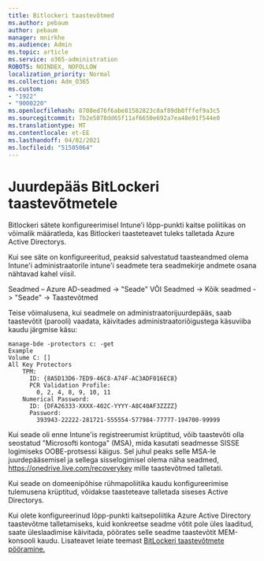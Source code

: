 ```yaml
---
title: Bitlockeri taastevõtmed
ms.author: pebaum
author: pebaum
manager: mnirkhe
ms.audience: Admin
ms.topic: article
ms.service: o365-administration
ROBOTS: NOINDEX, NOFOLLOW
localization_priority: Normal
ms.collection: Adm_O365
ms.custom:
- "1922"
- "9000220"
ms.openlocfilehash: 8708ed76f6abe81582823c8af89db8fffef9a3c5
ms.sourcegitcommit: 7b2e5078dd65f11af6650e692a7ea48e91f544e0
ms.translationtype: MT
ms.contentlocale: et-EE
ms.lasthandoff: 04/02/2021
ms.locfileid: "51505064"
---
```

# <a name="accessing-bitlocker-recovery-keys"></a>Juurdepääs BitLockeri taastevõtmetele

Bitlockeri sätete konfigureerimisel Intune'i lõpp-punkti kaitse poliitikas on võimalik määratleda, kas Bitlockeri taasteteavet tuleks talletada Azure Active Directorys.

Kui see säte on konfigureeritud, peaksid salvestatud taasteandmed olema Intune'i administraatorile intune'i seadmete tera seadmekirje andmete osana nähtavad kahel viisil.

Seadmed – Azure AD-seadmed -> "Seade" VÕI Seadmed -> Kõik seadmed -> "Seade" -> Taastevõtmed

Teise võimalusena, kui seadmele on administraatorijuurdepääs, saab taastevõtit (parooli) vaadata, käivitades administraatoriõigustega käsuviiba kaudu järgmise käsu:

```
manage-bde -protectors c: -get
Example
Volume C: []
All Key Protectors
    TPM:
      ID: {8A5D13D6-7ED9-46C8-A74F-AC3ADF016EC8}
      PCR Validation Profile:
        0, 2, 4, 8, 9, 10, 11
    Numerical Password:
      ID: {DFA26333-XXXX-402C-YYYY-A8C40AF3ZZZZ}
      Password:
        393943-22222-281721-555554-577984-77777-194700-99999
```
Kui seade oli enne Intune'is registreerumist krüptitud, võib taastevõti olla seostatud "Microsofti kontoga" (MSA), mida kasutati seadmesse SISSE logimiseks OOBE-protsessi käigus. Sel juhul peaks selle MSA-le juurdepääsemisel ja sellega sisselogimisel olema näha seadmed,  https://onedrive.live.com/recoverykey mille taastevõtmed talletati.
 
Kui seade on domeenipõhise rühmapoliitika kaudu konfigureerimise tulemusena krüptitud, võidakse taasteteave talletada siseses Active Directorys.

Kui olete konfigureerinud lõpp-punkti kaitsepoliitika Azure Active Directory taastevõtme talletamiseks, kuid konkreetse seadme võtit pole üles laaditud, saate üleslaadimise käivitada, pöörates selle seadme taastevõtit MEM-konsooli kaudu. Lisateavet leiate teemast [BitLockeri taastevõtmete pööramine.](https://docs.microsoft.com/mem/intune/protect/encrypt-devices#view-details-for-recovery-keys)

